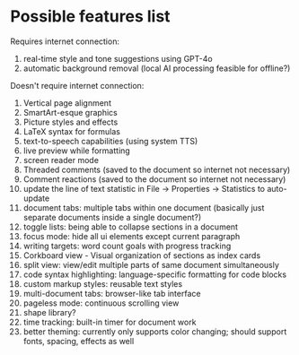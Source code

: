 # Possible features list

Requires internet connection:

1. real-time style and tone suggestions using GPT-4o
2. automatic background removal (local AI processing feasible for offline?)

Doesn't require internet connection:

1. Vertical page alignment
2. SmartArt-esque graphics
3. Picture styles and effects
4. LaTeX syntax for formulas
5. text-to-speech capabilities (using system TTS)
6. live preview while formatting
7. screen reader mode
8. Threaded comments (saved to the document so internet not necessary)
9. Comment reactions (saved to the document so internet not necessary)
10. update the line of text statistic in File -> Properties -> Statistics to auto-update
11. document tabs: multiple tabs within one document (basically just separate documents inside a single document?)
12. toggle lists: being able to collapse sections in a document
13. focus mode: hide all ui elements except current paragraph
14. writing targets: word count goals with progress tracking
15. Corkboard view - Visual organization of sections as index cards
16. split view: view/edit multiple parts of same document simultaneously
17. code syntax highlighting: language-specific formatting for code blocks
18. custom markup styles: reusable text styles
19. multi-document tabs: browser-like tab interface
20. pageless mode: continuous scrolling view
21. shape library?
22. time tracking: built-in timer for document work
23. better theming: currently only supports color changing; should support fonts, spacing, effects as well